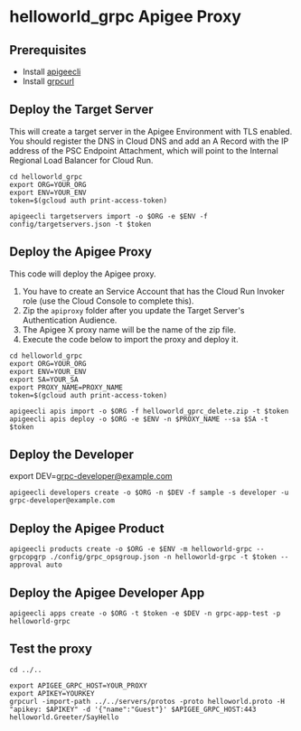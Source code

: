 # helloworld_grpc Apigee Proxy


## Prerequisites
* Install [apigeecli](https://github.com/apigee/apigeecli/tree/main)
* Install [grpcurl](https://github.com/fullstorydev/grpcurl)

## Deploy the Target Server
This will create a target server in the Apigee Environment with TLS enabled.  
You should register the DNS in Cloud DNS and add an A Record with the IP address of
the PSC Endpoint Attachment, which will point to the Internal Regional Load Balancer for Cloud Run.  

```shell
cd helloworld_grpc
export ORG=YOUR_ORG
export ENV=YOUR_ENV
token=$(gcloud auth print-access-token)

apigeecli targetservers import -o $ORG -e $ENV -f config/targetservers.json -t $token

```

## Deploy the Apigee Proxy
This code will deploy the Apigee proxy. 

1. You have to create an Service Account that has the Cloud Run Invoker role (use the Cloud Console to complete this).
2. Zip the `apiproxy` folder after you update the Target Server's Authentication Audience.
3. The Apigee X proxy name will be the name of the zip file.
4. Execute the code below to import the proxy and deploy it. 

```shell
cd helloworld_grpc
export ORG=YOUR_ORG
export ENV=YOUR_ENV
export SA=YOUR_SA
export PROXY_NAME=PROXY_NAME
token=$(gcloud auth print-access-token)

apigeecli apis import -o $ORG -f helloworld_gprc_delete.zip -t $token
apigeecli apis deploy -o $ORG -e $ENV -n $PROXY_NAME --sa $SA -t $token
```

## Deploy the Developer
export DEV=grpc-developer@example.com

```shell
apigeecli developers create -o $ORG -n $DEV -f sample -s developer -u grpc-developer@example.com
```

## Deploy the Apigee Product
```shell
apigeecli products create -o $ORG -e $ENV -m helloworld-grpc --grpcopgrp ./config/grpc_opsgroup.json -n helloworld-grpc -t $token --approval auto
```


## Deploy the Apigee Developer App
```shell
apigeecli apps create -o $ORG -t $token -e $DEV -n grpc-app-test -p helloworld-grpc
```

## Test the proxy
```shell
cd ../..

export APIGEE_GRPC_HOST=YOUR_PROXY
export APIKEY=YOURKEY
grpcurl -import-path ../../servers/protos -proto helloworld.proto -H "apikey: $APIKEY" -d '{"name":"Guest"}' $APIGEE_GRPC_HOST:443 helloworld.Greeter/SayHello
```